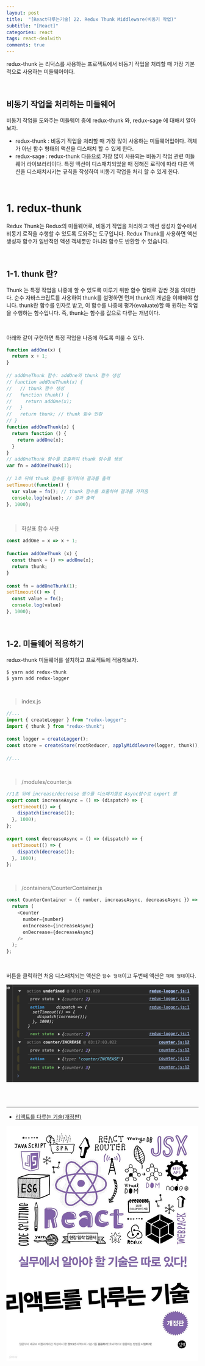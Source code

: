 ```yaml
---
layout: post
title:  "[React다루는기술] 22. Redux Thunk Middleware(비동기 작업)"
subtitle: "[React]"
categories: react
tags: react-dealwith
comments: true
---
```


redux-thunk 는 리덕스를 사용하는 프로젝트에서 비동기 작업을 처리할 때 가장 기본적으로 사용하는 미들웨어이다.

<br>


## 비동기 작업을 처리하는 미들웨어

비동기 작업을 도와주는 미들웨어 중에 redux-thunk 와, redux-sage 에 대해서 알아보자.

- redux-thunk : 비동기 작업을 처리할 때 가장 많이 사용하는 미들웨어입이다. 객체가 아닌 함수 형태의 액션을 디스패치 할 수 있게 한다.
- redux-sage : redux-thunk 다음으로 가장 많이 사용되는 비동기 작업 관련 미들웨어 라이브러리이다. 특정 액션이 디스패치되었을 때 정해진 로직에 따라 다른 액션을 디스패치시키는 규칙을 작성하여 비동기 작업을 처리 할 수 있게 한다.

<br>

# 1. redux-thunk

Redux Thunk는 Redux의 미들웨어로, 비동기 작업을 처리하고 액션 생성자 함수에서 비동기 로직을 수행할 수 있도록 도와주는 도구입니다. Redux Thunk를 사용하면 액션 생성자 함수가 일반적인 액션 객체뿐만 아니라 함수도 반환할 수 있습니다.

<br>

## 1-1. thunk 란?

Thunk 는 특정 작업을 나중에 할 수 있도록 미루기 위한 함수 형태로 감싼 것을 의미한다. 순수 자바스크립트를 사용하여 thunk를 설명하면 먼저 thunk의 개념을 이해해야 합니다. thunk란 함수를 인자로 받고, 이 함수를 나중에 평가(evaluate)할 때 원하는 작업을 수행하는 함수입니다. 즉, thunk는 함수를 값으로 다루는 개념이다.

<br>

아래와 같이 구현하면 특정 작업을 나중에 하도록 미룰 수 있다.

```js
function addOne(x) {
  return x + 1;
}

// addOneThunk 함수: addOne의 thunk 함수 생성
// function addOneThunk(x) {
//   // thunk 함수 생성
//   function thunk() {
//     return addOne(x);
//   }
//   return thunk; // thunk 함수 반환
// }
function addOneThunk(x) {
  return function () {
    return addOne(x);
  }
}
// addOneThunk 함수를 호출하여 thunk 함수를 생성
var fn = addOneThunk(1);

// 1초 뒤에 thunk 함수를 평가하여 결과를 출력
setTimeout(function() {
  var value = fn(); // thunk 함수를 호출하여 결과를 가져옴
  console.log(value); // 결과 출력
}, 1000);
```

<br>

> 화살표 함수 사용

```js
const addOne = x => x + 1;

function addOneThunk (x) {
  const thunk = () => addOne(x);
  return thunk;
}

const fn = addOneThunk(1);
setTimeout(() => {
  const value = fn();
  console.log(value)
}, 1000);
```

<br>

## 1-2. 미들웨어 적용하기

redux-thunk 미들웨어를 설치하고 프로젝트에 적용해보자.

```
$ yarn add redux-thunk
$ yarn add redux-logger
```

<br>

> index.js

```js
//...
import { createLogger } from "redux-logger";
import { thunk } from "redux-thunk";

const logger = createLogger();
const store = createStore(rootReducer, applyMiddleware(logger, thunk));

//...
```

<br>

> /modules/counter.js

```js
//1초 뒤에 increase/decrease 함수를 디스패치함로 Async함수로 export 함
export const increaseAsync = () => (dispatch) => {
  setTimeout(() => {
    dispatch(increase());
  }, 1000);
};

export const decreaseAsync = () => (dispatch) => {
  setTimeout(() => {
    dispatch(decrease());
  }, 1000);
};
```

<br>

> /containers/CounterContainer.js

```js
const CounterContainer = ({ number, increaseAsync, decreaseAsync }) => {
  return (
    <Counter
      number={number}
      onIncrease={increaseAsync}
      onDecrease={decreaseAsync}
    />
  );
};
```

<br>

버튼을 클릭하면 처음 디스패치되는 액션은 `함수 형태`이고 두번째 액션은 `객체 형태`이다.

[![learn-redux-thunk-s1](/assets/img/2024/learn-redux-thunk-s1.png)]()

<br><br>

---
- [리액트를 다루는 기술(개정판)](https://m.yes24.com/Goods/Detail/79260300)

[![react-deal-book-img](/assets/img/2024/react-deal-book-img.png)]()